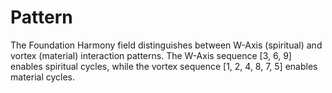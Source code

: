 # Pattern

The Foundation Harmony field distinguishes between W-Axis (spiritual) and vortex (material) interaction patterns. The W-Axis sequence [3, 6, 9] enables spiritual cycles, while the vortex sequence [1, 2, 4, 8, 7, 5] enables material cycles. 